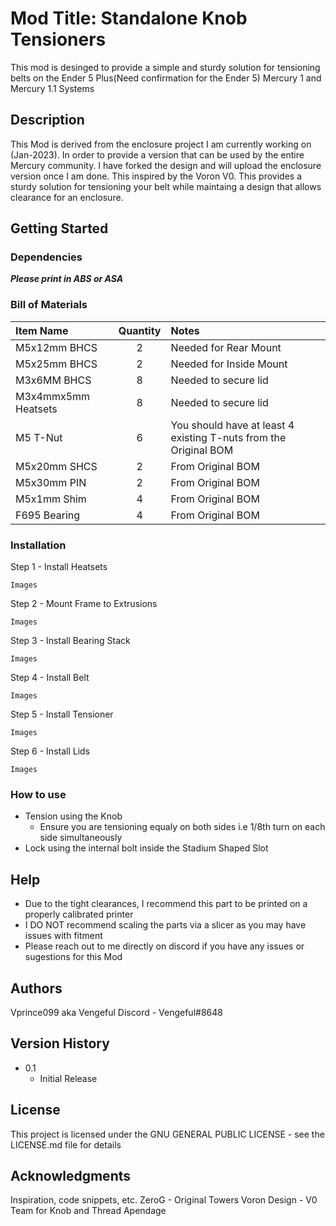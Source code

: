 # Mod Title: Standalone Knob Tensioners

This mod is desinged to provide a simple and sturdy solution for tensioning belts on the Ender 5 Plus(Need confirmation for the Ender 5) Mercury 1 and Mercury 1.1 Systems

## Description

This Mod is derived from the enclosure project I am currently working on (Jan-2023). In order to provide a version that can be used by the entire Mercury community. I have forked the design and will upload the enclosure version once I am done. This inspired by the Voron V0. This provides a sturdy solution for tensioning your belt while maintaing a design that allows clearance for an enclosure.  

## Getting Started

### Dependencies

***Please print in ABS or ASA***

### Bill of Materials
Item Name | Quantity | Notes
| :--- | :---: | :---
M5x12mm BHCS | 2 | Needed for Rear Mount
M5x25mm BHCS | 2 | Needed for Inside Mount
M3x6MM BHCS | 8 | Needed to secure lid
M3x4mmx5mm Heatsets | 8 | Needed to secure lid
M5 T-Nut | 6 | You should have at least 4 existing T-nuts from the Original BOM
M5x20mm SHCS | 2 | From Original BOM
M5x30mm PIN | 2 | From Original BOM
M5x1mm Shim | 4 | From Original BOM
F695 Bearing | 4 | From Original BOM

### Installation

Step 1 - Install Heatsets

```
Images
```

Step 2 - Mount Frame to Extrusions

```
Images
```


Step 3 - Install Bearing Stack

```
Images
```

Step 4 - Install Belt

```
Images
```


Step 5 - Install Tensioner

```
Images
```

Step 6 - Install Lids

```
Images
```
### How to use

* Tension using the Knob
    * Ensure you are tensioning equaly on both sides i.e 1/8th turn on each side simultaneously
* Lock using the internal bolt inside the Stadium Shaped Slot


## Help

* Due to the tight clearances, I recommend this part to be printed on a properly calibrated printer
* I DO NOT recommend scaling the parts via a slicer as you may have issues with fitment
* Please reach out to me directly on discord if you have any issues or sugestions for this Mod 

## Authors

Vprince099 aka Vengeful Discord - Vengeful#8648

## Version History
    
* 0.1
    * Initial Release

## License

This project is licensed under the GNU GENERAL PUBLIC LICENSE - see the LICENSE.md file for details

## Acknowledgments

Inspiration, code snippets, etc.
ZeroG - Original Towers
Voron Design - V0 Team for Knob and Thread Apendage
